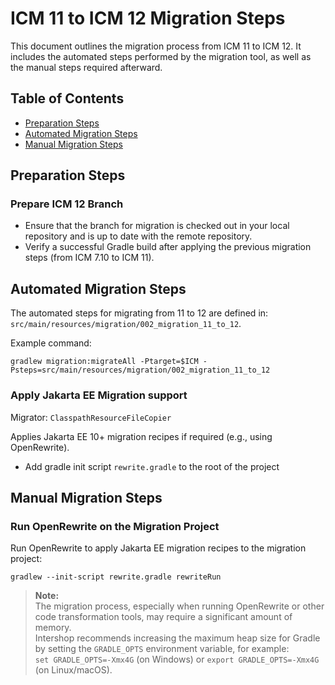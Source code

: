 # ICM 11 to ICM 12 Migration Steps

This document outlines the migration process from ICM 11 to ICM 12. It includes the automated steps performed by the migration tool, as well as the manual steps required afterward.

## Table of Contents

- [Preparation Steps](#preparation-steps)
- [Automated Migration Steps](#automated-migration-steps)
- [Manual Migration Steps](#manual-migration-steps)

## Preparation Steps

### Prepare ICM 12 Branch

- Ensure that the branch for migration is checked out in your local repository and is up to date with the remote repository.
- Verify a successful Gradle build after applying the previous migration steps (from ICM 7.10 to ICM 11).

## Automated Migration Steps

The automated steps for migrating from 11 to 12 are defined in: `src/main/resources/migration/002_migration_11_to_12`.

Example command:
```
gradlew migration:migrateAll -Ptarget=$ICM -Psteps=src/main/resources/migration/002_migration_11_to_12
```

### Apply Jakarta EE Migration support

Migrator: `ClasspathResourceFileCopier` 

Applies Jakarta EE 10+ migration recipes if required (e.g., using OpenRewrite).
- Add gradle init script `rewrite.gradle` to the root of the project

## Manual Migration Steps

### Run OpenRewrite on the Migration Project

Run OpenRewrite to apply Jakarta EE migration recipes to the migration project:
```
gradlew --init-script rewrite.gradle rewriteRun
```

> **Note:**  
> The migration process, especially when running OpenRewrite or other code transformation tools, may require a significant amount of memory.  
> Intershop recommends increasing the maximum heap size for Gradle by setting the `GRADLE_OPTS` environment variable, for example:  
> `set GRADLE_OPTS=-Xmx4G` (on Windows) or `export GRADLE_OPTS=-Xmx4G` (on Linux/macOS).
